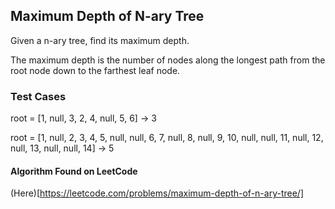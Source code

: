 ## Maximum Depth of N-ary Tree

Given a n-ary tree, find its maximum depth.

The maximum depth is the number of nodes along the longest path from the root node down to the farthest leaf node.

### Test Cases

root = [1, null, 3, 2, 4, null, 5, 6] -> 3

root = [1, null, 2, 3, 4, 5, null, null, 6, 7, null, 8, null, 9, 10, null, null, 11, null, 12, null, 13, null, null, 14] -> 5

#### Algorithm Found on LeetCode
(Here)[https://leetcode.com/problems/maximum-depth-of-n-ary-tree/]